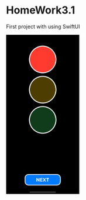 # HomeWork3.1
First project with using SwiftUI

<div>
<img src="img.png" alt="Traffic lights" width="200"/>
</div>
